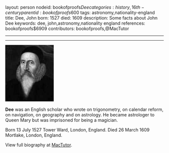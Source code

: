 layout: person
nodeid: bookofproofs$Dee
categories: history,16th-century
parentid: bookofproofs$600
tags: astronomy,nationality-england
title: Dee, John
born: 1527
died: 1609
description: Some facts about John Dee
keywords: dee, john,astronomy,nationality england
references: bookofproofs$6909
contributors: bookofproofs,@MacTutor

---


---

![Dee.jpg](https://github.com/bookofproofs/bookofproofs.github.io/blob/main/_sources/_assets/images/portraits/Dee.jpg?raw=true)

**Dee** was an English scholar who wrote on trigonometry, on calendar reform, on navigation, on geography and on astrology. He became astrologer to Queen Mary but was imprisoned for being a magician.

Born 13 July 1527 Tower Ward, London, England. Died 26 March 1609 Mortlake, London, England.


View full biography at [MacTutor](https://mathshistory.st-andrews.ac.uk/Biographies/Dee/).